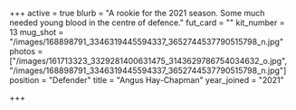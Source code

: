 +++
active = true
blurb = "A rookie for the 2021 season. Some much needed young blood in the centre of defence."
fut_card = ""
kit_number = 13
mug_shot = "/images/168898791_3346319445594337_3652744537790515798_n.jpg"
photos = ["/images/161713323_3329281400631475_3143629786754034632_o.jpg", "/images/168898791_3346319445594337_3652744537790515798_n.jpg"]
position = "Defender"
title = "Angus Hay-Chapman"
year_joined = "2021"

+++
